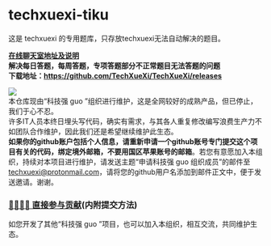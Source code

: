 # techxuexi-tiku

这是 techxuexi 的专用题库，只存放techxuexi无法自动解决的题目。

**[在线聊天室地址及说明](https://github.com/TechXueXi/TechXueXi/issues/14)**  
**解决每日答题，每周答题，专项答题部分不正常题目无法答题的问题**  
**下载地址：https://github.com/TechXueXi/TechXueXi/releases**  

![](https://raw.githubusercontent.com/TechXueXi/TechXueXi/master/img_folder/kjqg.png)  
本仓库现由“科技强 guo ”组织进行维护，这是全网较好的成熟产品，但已停止，我们于心不忍。  
许多IT人员本终日埋头写代码，确实有需求，与其各人重复修改编写浪费生产力不如团队合作维护，因此我们还是希望继续维护此生态。  
**如果你的github账户包括个人信息，请重新申请一个github账号专门提交这个项目有关的代码，绑定境外邮箱，不要用国区苹果账号的邮箱**。若您有意愿加入本组织，持续对本项目进行维护，请发送主题“申请科技强 guo 组织成员”的邮件至 techxuexi@protonmail.com，请将您的github用户名添加到邮件正文中，便于发送邀请。谢谢。  
 
### [👨‍👨‍👦‍👦   直接参与贡献](https://github.com/TechXueXi/TechXueXi/blob/master/CONTRIBUTING.md)(内附提交方法)  
如您开发了其他“科技强 guo ”项目，也可以加入本组织，相互交流，共同维护生态。     
